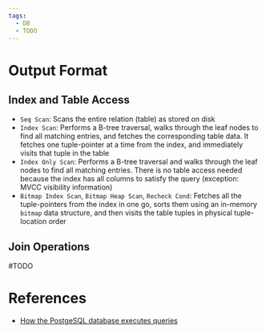 ```yaml
---
tags:
  - DB
  - TODO
---
```


# Output Format

## Index and Table Access

- `Seq Scan`: Scans the entire relation (table) as stored on disk
- `Index Scan`: Performs a B-tree traversal, walks through the leaf nodes to find all matching entries, and fetches the corresponding table data. It fetches one tuple-pointer at a time from the index, and immediately visits that tuple in the table
- `Index Only Scan`: Performs a B-tree traversal and walks through the leaf nodes to find all matching entries. There is no table access needed because the index has all columns to satisfy the query (exception: MVCC visibility information)
- `Bitmap Index Scan`, `Bitmap Heap Scan`, `Recheck Cond`: Fetches all the tuple-pointers from the index in one go, sorts them using an in-memory `bitmap` data structure, and then visits the table tuples in physical tuple-location order

## Join Operations

#TODO 

# References

- [How the PostgeSQL database executes queries](https://use-the-index-luke.com/sql/explain-plan/postgresql)
